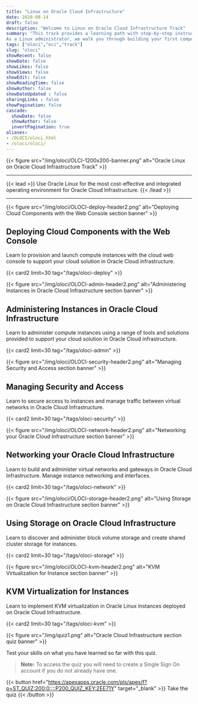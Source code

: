 ```yaml
---
title: "Linux on Oracle Cloud Infrastructure"
date: 2020-08-14
draft: false
description: "Welcome to Linux on Oracle Cloud Infrastructure Track"
summary: "This track provides a learning path with step-by-step instructions and guidance for using Linux on Oracle Cloud Infrastructure.  
As a Linux administrator, we walk you through building your first components on the Oracle Cloud Infrastructure and help you acquire deeper knowledge about Linux and Cloud deployment.  Get started today and see how your Linux administration helps achieve the benefits Linux brings to running your services and applications on Oracle Cloud Infrastructure."
tags: ["oloci","oci","track"]
slug: "oloci"
showRecent: false
showDate: false
showLikes: false
showViews: false
showEdit: false
showReadingTime: false
showAuthor: false
showDateUpdated : false
sharingLinks : false
showPagination: false
cascade:
  showDate: false
  showAuthor: false
  invertPagination: true
aliases:
- /OLOCI/oloci.html
- /oloci/oloci/
---
```


{{< figure src="/img/oloci/OLCI-1200x200-banner.png" alt="Oracle Linux on Oracle Cloud Infrastructure Track" >}}

---

{{< lead >}}
Use Oracle Linux for the most cost-effective and integrated operating environment for Oracle Cloud Infrastructure.
{{< /lead >}}

---

{{< figure src="/img/oloci/OLOCI-deploy-header2.png" alt="Deploying Cloud Components with the Web Console section banner" >}}

## Deploying Cloud Components with the Web Console

Learn to provision and launch compute instances with the cloud web console to support your cloud solution in Oracle Cloud infrastructure.

{{< card2 limit=30 tag="/tags/oloci-deploy" >}}

{{< figure src="/img/oloci/OLOCI-admin-header2.png" alt="Administering Instances in Oracle Cloud Infrastructure section banner" >}}

## Administering Instances in Oracle Cloud Infrastructure

Learn to administer compute instances using a range of tools and solutions provided to support your cloud solution in Oracle Cloud infrastructure.

{{< card2 limit=30 tag="/tags/oloci-admin" >}}

{{< figure src="/img/oloci/OLOCI-security-header2.png" alt="Managing Security and Access section banner" >}}

## Managing Security and Access

Learn to secure access to instances and manage traffic between virtual networks in Oracle Cloud Infrastructure.

{{< card2 limit=30 tag="/tags/oloci-security" >}}

{{< figure src="/img/oloci/OLOCI-network-header2.png" alt="Networking your Oracle Cloud Infrastructure section banner" >}}

## Networking your Oracle Cloud Infrastructure

Learn to build and administer virtual networks and gateways in Oracle Cloud Infrastructure. Manage instance networking and interfaces.

{{< card2 limit=30 tag="/tags/oloci-network" >}}

{{< figure src="/img/oloci/OLOCI-storage-header2.png" alt="Using Storage on Oracle Cloud Infrastructure section banner" >}}

## Using Storage on Oracle Cloud Infrastructure

Learn to discover and administer block volume storage and create shared cluster storage for instances.

{{< card2 limit=30 tag="/tags/oloci-storage" >}}

{{< figure src="/img/oloci/OLOCI-kvm-header2.png" alt="KVM Virtualization for Instance section banner" >}}

## KVM Virtualization for Instances

Learn to implement KVM virtualization in Oracle Linux instances deployed on Oracle Cloud Infrastructure.

{{< card2 limit=30 tag="/tags/oloci-kvm" >}}

{{< figure src="/img/quiz1.png" alt="Oracle Cloud Infrastructure section quiz banner" >}}

Test your skills on what you have learned so far with this quiz.

> **Note:** To access the quiz you will need to create a Single Sign On account if you do not already have one.

{{< button href="https://apexapps.oracle.com/pls/apex/f?p=ST_QUIZ:200:0::::P200_QUIZ_KEY:2EE71Y" target="_blank" >}}
Take the quiz
{{< /button >}}
